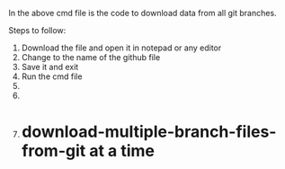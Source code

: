 In the above cmd file is the code to download data from all git branches.

Steps to follow:
1. Download the file and open it in notepad or any editor 
2. Change <repository name> to the name of the github file
3. Save it and exit
4. Run the cmd file
5.
6.
7. # download-multiple-branch-files-from-git at a time
